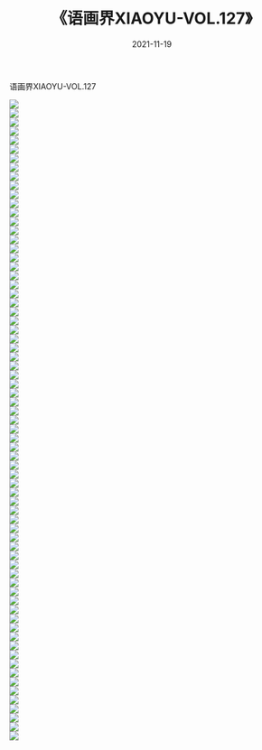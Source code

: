 ﻿---
layout: post
title:  《语画界XIAOYU-VOL.127》
date:   2021-11-19
img: http://imgx.orgx.ga/漏D/网络美图/2021/语画界XIAOYU-VOL.127/000.jpg
categories: [美女, 清纯, 唯美]
---

语画界XIAOYU-VOL.127

  ![](http://imgx.orgx.ga/漏D/网络美图/2021/语画界XIAOYU-VOL.127/001.jpg) <br> ![](http://imgx.orgx.ga/漏D/网络美图/2021/语画界XIAOYU-VOL.127/002.jpg) <br> ![](http://imgx.orgx.ga/漏D/网络美图/2021/语画界XIAOYU-VOL.127/003.jpg) <br> ![](http://imgx.orgx.ga/漏D/网络美图/2021/语画界XIAOYU-VOL.127/004.jpg) <br> ![](http://imgx.orgx.ga/漏D/网络美图/2021/语画界XIAOYU-VOL.127/005.jpg) <br> ![](http://imgx.orgx.ga/漏D/网络美图/2021/语画界XIAOYU-VOL.127/006.jpg) <br> ![](http://imgx.orgx.ga/漏D/网络美图/2021/语画界XIAOYU-VOL.127/007.jpg) <br> ![](http://imgx.orgx.ga/漏D/网络美图/2021/语画界XIAOYU-VOL.127/008.jpg) <br> ![](http://imgx.orgx.ga/漏D/网络美图/2021/语画界XIAOYU-VOL.127/009.jpg) <br> ![](http://imgx.orgx.ga/漏D/网络美图/2021/语画界XIAOYU-VOL.127/010.jpg) <br> ![](http://imgx.orgx.ga/漏D/网络美图/2021/语画界XIAOYU-VOL.127/011.jpg) <br> ![](http://imgx.orgx.ga/漏D/网络美图/2021/语画界XIAOYU-VOL.127/012.jpg) <br> ![](http://imgx.orgx.ga/漏D/网络美图/2021/语画界XIAOYU-VOL.127/013.jpg) <br> ![](http://imgx.orgx.ga/漏D/网络美图/2021/语画界XIAOYU-VOL.127/014.jpg) <br> ![](http://imgx.orgx.ga/漏D/网络美图/2021/语画界XIAOYU-VOL.127/015.jpg) <br> ![](http://imgx.orgx.ga/漏D/网络美图/2021/语画界XIAOYU-VOL.127/016.jpg) <br> ![](http://imgx.orgx.ga/漏D/网络美图/2021/语画界XIAOYU-VOL.127/017.jpg) <br> ![](http://imgx.orgx.ga/漏D/网络美图/2021/语画界XIAOYU-VOL.127/018.jpg) <br> ![](http://imgx.orgx.ga/漏D/网络美图/2021/语画界XIAOYU-VOL.127/019.jpg) <br> ![](http://imgx.orgx.ga/漏D/网络美图/2021/语画界XIAOYU-VOL.127/020.jpg) <br> ![](http://imgx.orgx.ga/漏D/网络美图/2021/语画界XIAOYU-VOL.127/021.jpg) <br> ![](http://imgx.orgx.ga/漏D/网络美图/2021/语画界XIAOYU-VOL.127/022.jpg) <br> ![](http://imgx.orgx.ga/漏D/网络美图/2021/语画界XIAOYU-VOL.127/023.jpg) <br> ![](http://imgx.orgx.ga/漏D/网络美图/2021/语画界XIAOYU-VOL.127/024.jpg) <br> ![](http://imgx.orgx.ga/漏D/网络美图/2021/语画界XIAOYU-VOL.127/025.jpg) <br> ![](http://imgx.orgx.ga/漏D/网络美图/2021/语画界XIAOYU-VOL.127/026.jpg) <br> ![](http://imgx.orgx.ga/漏D/网络美图/2021/语画界XIAOYU-VOL.127/027.jpg) <br> ![](http://imgx.orgx.ga/漏D/网络美图/2021/语画界XIAOYU-VOL.127/028.jpg) <br> ![](http://imgx.orgx.ga/漏D/网络美图/2021/语画界XIAOYU-VOL.127/029.jpg) <br> ![](http://imgx.orgx.ga/漏D/网络美图/2021/语画界XIAOYU-VOL.127/030.jpg) <br> ![](http://imgx.orgx.ga/漏D/网络美图/2021/语画界XIAOYU-VOL.127/031.jpg) <br> ![](http://imgx.orgx.ga/漏D/网络美图/2021/语画界XIAOYU-VOL.127/032.jpg) <br> ![](http://imgx.orgx.ga/漏D/网络美图/2021/语画界XIAOYU-VOL.127/033.jpg) <br> ![](http://imgx.orgx.ga/漏D/网络美图/2021/语画界XIAOYU-VOL.127/034.jpg) <br> ![](http://imgx.orgx.ga/漏D/网络美图/2021/语画界XIAOYU-VOL.127/035.jpg) <br> ![](http://imgx.orgx.ga/漏D/网络美图/2021/语画界XIAOYU-VOL.127/036.jpg) <br> ![](http://imgx.orgx.ga/漏D/网络美图/2021/语画界XIAOYU-VOL.127/037.jpg) <br> ![](http://imgx.orgx.ga/漏D/网络美图/2021/语画界XIAOYU-VOL.127/038.jpg) <br> ![](http://imgx.orgx.ga/漏D/网络美图/2021/语画界XIAOYU-VOL.127/039.jpg) <br> ![](http://imgx.orgx.ga/漏D/网络美图/2021/语画界XIAOYU-VOL.127/040.jpg) <br> ![](http://imgx.orgx.ga/漏D/网络美图/2021/语画界XIAOYU-VOL.127/041.jpg) <br> ![](http://imgx.orgx.ga/漏D/网络美图/2021/语画界XIAOYU-VOL.127/042.jpg) <br> ![](http://imgx.orgx.ga/漏D/网络美图/2021/语画界XIAOYU-VOL.127/043.jpg) <br> ![](http://imgx.orgx.ga/漏D/网络美图/2021/语画界XIAOYU-VOL.127/044.jpg) <br> ![](http://imgx.orgx.ga/漏D/网络美图/2021/语画界XIAOYU-VOL.127/045.jpg) <br> ![](http://imgx.orgx.ga/漏D/网络美图/2021/语画界XIAOYU-VOL.127/046.jpg) <br> ![](http://imgx.orgx.ga/漏D/网络美图/2021/语画界XIAOYU-VOL.127/047.jpg) <br> ![](http://imgx.orgx.ga/漏D/网络美图/2021/语画界XIAOYU-VOL.127/048.jpg) <br> ![](http://imgx.orgx.ga/漏D/网络美图/2021/语画界XIAOYU-VOL.127/049.jpg) <br> ![](http://imgx.orgx.ga/漏D/网络美图/2021/语画界XIAOYU-VOL.127/050.jpg) <br> ![](http://imgx.orgx.ga/漏D/网络美图/2021/语画界XIAOYU-VOL.127/051.jpg) <br> ![](http://imgx.orgx.ga/漏D/网络美图/2021/语画界XIAOYU-VOL.127/052.jpg) <br> ![](http://imgx.orgx.ga/漏D/网络美图/2021/语画界XIAOYU-VOL.127/053.jpg) <br> ![](http://imgx.orgx.ga/漏D/网络美图/2021/语画界XIAOYU-VOL.127/054.jpg) <br> ![](http://imgx.orgx.ga/漏D/网络美图/2021/语画界XIAOYU-VOL.127/055.jpg) <br> ![](http://imgx.orgx.ga/漏D/网络美图/2021/语画界XIAOYU-VOL.127/056.jpg) <br> ![](http://imgx.orgx.ga/漏D/网络美图/2021/语画界XIAOYU-VOL.127/057.jpg) <br> ![](http://imgx.orgx.ga/漏D/网络美图/2021/语画界XIAOYU-VOL.127/058.jpg) <br> ![](http://imgx.orgx.ga/漏D/网络美图/2021/语画界XIAOYU-VOL.127/059.jpg) <br> ![](http://imgx.orgx.ga/漏D/网络美图/2021/语画界XIAOYU-VOL.127/060.jpg) <br> ![](http://imgx.orgx.ga/漏D/网络美图/2021/语画界XIAOYU-VOL.127/061.jpg) <br> ![](http://imgx.orgx.ga/漏D/网络美图/2021/语画界XIAOYU-VOL.127/062.jpg) <br> ![](http://imgx.orgx.ga/漏D/网络美图/2021/语画界XIAOYU-VOL.127/063.jpg) <br> ![](http://imgx.orgx.ga/漏D/网络美图/2021/语画界XIAOYU-VOL.127/064.jpg) <br> ![](http://imgx.orgx.ga/漏D/网络美图/2021/语画界XIAOYU-VOL.127/065.jpg) <br> ![](http://imgx.orgx.ga/漏D/网络美图/2021/语画界XIAOYU-VOL.127/066.jpg) <br> ![](http://imgx.orgx.ga/漏D/网络美图/2021/语画界XIAOYU-VOL.127/067.jpg) <br> ![](http://imgx.orgx.ga/漏D/网络美图/2021/语画界XIAOYU-VOL.127/068.jpg) <br> ![](http://imgx.orgx.ga/漏D/网络美图/2021/语画界XIAOYU-VOL.127/069.jpg) <br> ![](http://imgx.orgx.ga/漏D/网络美图/2021/语画界XIAOYU-VOL.127/070.jpg) <br> ![](http://imgx.orgx.ga/漏D/网络美图/2021/语画界XIAOYU-VOL.127/071.jpg) <br>